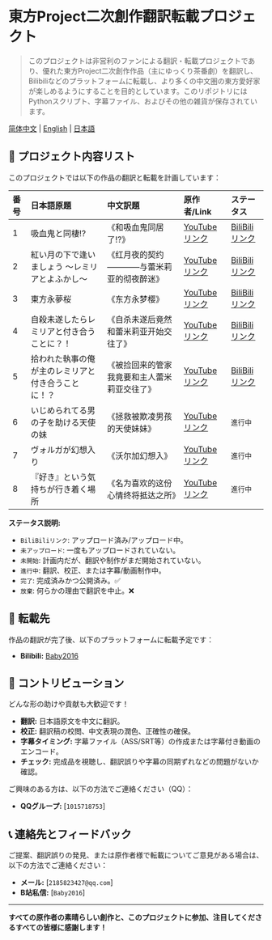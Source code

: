 # 東方Project二次創作翻訳転載プロジェクト

> このプロジェクトは非営利のファンによる翻訳・転載プロジェクトであり、優れた東方Project二次創作作品（主にゆっくり茶番劇）を翻訳し、Bilibiliなどのプラットフォームに転載し、より多くの中文圏の東方愛好家が楽しめるようにすることを目的としています。このリポジトリにはPythonスクリプト、字幕ファイル、およびその他の雑貨が保存されています。

[简体中文](README.md) | [English](README.en.md) | [日本語](README.jpn.md)

## 📜 プロジェクト内容リスト

このプロジェクトでは以下の作品の翻訳と転載を計画しています：

| 番号 | 日本語原題 | 中文訳題 | 原作者/Link | ステータス |
| :--- | :--- | :--- | :--- | :--- |
| 1 | 吸血鬼と同棲⁉ | 《和吸血鬼同居了⁉》 | [YouTubeリンク](https://youtube.com/playlist?list=PL4PMLGSCaH8AF_vC-FcV9DTDU5XPCatxG&si=GWl5UiVDuTpyRH8R) | [BiliBiliリンク](https://space.bilibili.com/499929312/lists/6267690) |
| 2 | 紅い月の下で逢いましょう ～レミリアとよふかし～ | 《红月夜的契约————与蕾米莉亚的彻夜醉迷》 | [YouTubeリンク](https://www.youtube.com/playlist?list=PLFU-QWGTBq-4SsfGQuJBNzmvZtTzN3FoJ) | [BiliBiliリンク](https://space.bilibili.com/499929312/lists/6324095) |
| 3 | 東方永夢桜 | 《东方永梦樱》 | [YouTubeリンク](https://www.youtube.com/playlist?list=PLmc6eO_qCE4nYR7tYmTsppAF1CTxhcrTP) | [BiliBiliリンク](https://space.bilibili.com/499929312/lists/6449310) |
| 4 | 自殺未遂したらレミリアと付き合うことに？！ | 《自杀未遂后竟然和蕾米莉亚开始交往了》 | [YouTubeリンク](https://youtube.com/playlist?list=PLwnprYHAfPHaqEZqQFi2nQiPLg5Igo3mT) | [BiliBiliリンク](https://space.bilibili.com/499929312/lists/) |
| 5 | 拾われた執事の俺が主のレミリアと付き合うことに！？ | 《被捡回来的管家我竟要和主人蕾米莉亚交往了》 | [YouTubeリンク](https://youtube.com/playlist?list=PLuabzLomQRYVdcxxhc8Y47EAzF790gZOz) | [BiliBiliリンク](https://space.bilibili.com/499929312/lists/) |
| 6 | いじめられてる男の子を助ける天使の妹 | 《拯救被欺凌男孩的天使妹妹》 | [YouTubeリンク](https://youtube.com/playlist?list=PLkONYltbNkGdPwu1CVug0NyOROBUShYqh) | `進行中` |
| 7 | ヴォルガが幻想入り | 《沃尔加幻想入》 | [YouTubeリンク](https://youtube.com/playlist?list=PLn5zMpk5-YR-Qzz5RcosD3oA5MbuMk23V) | `進行中` |
| 8 | 『好き』という気持ちが行き着く場所 | 《名为喜欢的这份心情终将抵达之所》 | [YouTubeリンク](https://youtube.com/playlist?list=PLkONYltbNkGeSqD-pDcXaWsj7dgJSejz8) | `進行中` |

**ステータス説明:**
- `BiliBiliリンク`: アップロード済み/アップロード中。
- `未アップロード`: 一度もアップロードされていない。
- `未開始`: 計画内だが、翻訳や制作がまだ開始されていない。
- `進行中`: 翻訳、校正、または字幕/動画制作中。
- `完了`: 完成済みかつ公開済み。✅
- `放棄`: 何らかの理由で翻訳を中止。❌

## 🎯 転載先

作品の翻訳が完了後、以下のプラットフォームに転載予定です：

*   **Bilibili:** [Baby2016](https://space.bilibili.com/499929312)

## 🤝 コントリビューション

どんな形の助けや貢献も大歓迎です！

*   **翻訳:** 日本語原文を中文に翻訳。
*   **校正:** 翻訳稿の校閲、中文表現の潤色、正確性の確保。
*   **字幕タイミング:** 字幕ファイル（ASS/SRT等）の作成または字幕付き動画のエンコード。
*   **チェック:** 完成品を視聴し、翻訳誤りや字幕の同期ずれなどの問題がないか確認。

ご興味のある方は、以下の方法でご連絡ください（QQ）：

*   **QQグループ:** [`1015718753`]

## 📞 連絡先とフィードバック

ご提案、翻訳誤りの発見、または原作者様で転載についてご意見がある場合は、以下の方法でご連絡ください：

*   **メール:** [`2185823427@qq.com`]
*   **B站私信:** [`Baby2016`]

---

**すべての原作者の素晴らしい創作と、このプロジェクトに参加、注目してくださるすべての皆様に感謝します！**